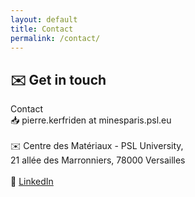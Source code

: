 ```yaml
---
layout: default
title: Contact
permalink: /contact/
---
```


## ✉️ Get in touch

<p>
    Contact<br>
    📥 pierre.kerfriden at minesparis.psl.eu<br> <br>
    ✉️ Centre des Matériaux - PSL University,<br>
    21 allée des Marronniers, 78000 Versailles<br> <br>
    💼 <a href="https://www.linkedin.com/in/pierrekerfriden/?originalSubdomain=fr">LinkedIn</a>
</p>
